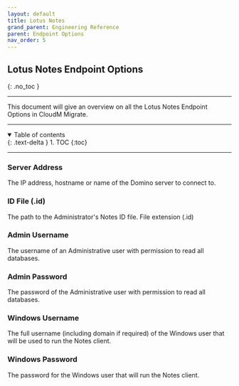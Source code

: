 ```yaml
---
layout: default
title: Lotus Notes
grand_parent: Engineering Reference
parent: Endpoint Options
nav_order: 5
---
```


## Lotus Notes Endpoint Options
{: .no_toc }

---
This document will give an overview on all the Lotus Notes Endpoint Options in CloudM Migrate. 

---
<a name="top"></a>
<details open markdown="block">
  <summary>
    Table of contents
  </summary>
  {: .text-delta }
1. TOC
{:toc}
</details>

---
### Server Address

The IP address, hostname or name of the Domino server to connect to.

### ID File (.id)

The path to the Administrator's Notes ID file. File extension (.id)

### Admin Username

The username of an Administrative user with permission to read all databases.

### Admin Password

The password of the Administrative user with permission to read all databases.

### Windows Username

The full username (including domain if required) of the Windows user that will be used to run the Notes client.

### Windows Password

The password for the Windows user that will run the Notes client.



